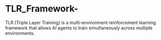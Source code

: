 # TLR_Framework-
TLR (Triple Layer Training) is a multi-environment reinforcement learning framework that allows AI agents to train simultaneously across multiple environments.
